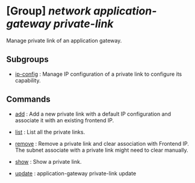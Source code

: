 # [Group] _network application-gateway private-link_

Manage private link of an application gateway.

## Subgroups

- [ip-config](/Commands/network/application-gateway/private-link/ip-config/readme.md)
: Manage IP configuration of a private link to configure its capability.

## Commands

- [add](/Commands/network/application-gateway/private-link/_add.md)
: Add a new private link with a default IP configuration and associate it with an existing frontend IP.

- [list](/Commands/network/application-gateway/private-link/_list.md)
: List all the private links.

- [remove](/Commands/network/application-gateway/private-link/_remove.md)
: Remove a private link and clear association with Frontend IP. The subnet associate with a private link might need to clear manually.

- [show](/Commands/network/application-gateway/private-link/_show.md)
: Show a private link.

- [update](/Commands/network/application-gateway/private-link/_update.md)
: application-gateway private-link update

